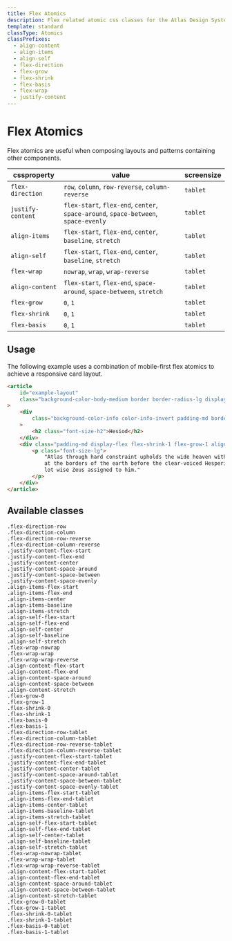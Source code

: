 ```yaml
---
title: Flex Atomics
description: Flex related atomic css classes for the Atlas Design System
template: standard
classType: Atomics
classPrefixes:
  - align-content
  - align-items
  - align-self
  - flex-direction
  - flex-grow
  - flex-shrink
  - flex-basis
  - flex-wrap
  - justify-content
---
```


# Flex Atomics

Flex atomics are useful when composing layouts and patterns containing other components.

| cssproperty       | value                                                                               | screensize |
| ----------------- | ----------------------------------------------------------------------------------- | ---------- |
| `flex-direction`  | `row`, `column`, `row-reverse`, `column-reverse`                                    | `tablet`   |
| `justify-content` | `flex-start`, `flex-end`, `center`, `space-around`, `space-between`, `space-evenly` | `tablet`   |
| `align-items`     | `flex-start`, `flex-end`, `center`, `baseline`, `stretch`                           | `tablet`   |
| `align-self`      | `flex-start`, `flex-end`, `center`, `baseline`, `stretch`                           | `tablet`   |
| `flex-wrap`       | `nowrap`, `wrap`, `wrap-reverse`                                                    | `tablet`   |
| `align-content`   | `flex-start`, `flex-end`, `space-around`, `space-between`, `stretch`                | `tablet`   |
| `flex-grow`       | `0`, `1`                                                                            | `tablet`   |
| `flex-shrink`     | `0`, `1`                                                                            | `tablet`   |
| `flex-basis`      | `0`, `1`                                                                            | `tablet`   |

## Usage

The following example uses a combination of mobile-first flex atomics to achieve a responsive card layout.

```html
<article
	id="example-layout"
	class="background-color-body-medium border border-radius-lg display-flex flex-direction-column flex-direction-row-tablet"
>
	<div
		class="background-color-info color-info-invert padding-md border-radius-lg display-flex align-items-center flex-shrink-0 flex-grow-0 "
	>
		<h2 class="font-size-h2">Hesiod</h2>
	</div>
	<div class="padding-md display-flex flex-shrink-1 flex-grow-1 align-items-center">
		<p class="font-size-lg">
			"Atlas through hard constraint upholds the wide heaven with unwearying head and arms, standing
			at the borders of the earth before the clear-voiced Hesperides (Ladies of the West); for this
			lot wise Zeus assigned to him."
		</p>
	</div>
</article>
```

## Available classes

```atomics-filter
.flex-direction-row
.flex-direction-column
.flex-direction-row-reverse
.flex-direction-column-reverse
.justify-content-flex-start
.justify-content-flex-end
.justify-content-center
.justify-content-space-around
.justify-content-space-between
.justify-content-space-evenly
.align-items-flex-start
.align-items-flex-end
.align-items-center
.align-items-baseline
.align-items-stretch
.align-self-flex-start
.align-self-flex-end
.align-self-center
.align-self-baseline
.align-self-stretch
.flex-wrap-nowrap
.flex-wrap-wrap
.flex-wrap-wrap-reverse
.align-content-flex-start
.align-content-flex-end
.align-content-space-around
.align-content-space-between
.align-content-stretch
.flex-grow-0
.flex-grow-1
.flex-shrink-0
.flex-shrink-1
.flex-basis-0
.flex-basis-1
.flex-direction-row-tablet
.flex-direction-column-tablet
.flex-direction-row-reverse-tablet
.flex-direction-column-reverse-tablet
.justify-content-flex-start-tablet
.justify-content-flex-end-tablet
.justify-content-center-tablet
.justify-content-space-around-tablet
.justify-content-space-between-tablet
.justify-content-space-evenly-tablet
.align-items-flex-start-tablet
.align-items-flex-end-tablet
.align-items-center-tablet
.align-items-baseline-tablet
.align-items-stretch-tablet
.align-self-flex-start-tablet
.align-self-flex-end-tablet
.align-self-center-tablet
.align-self-baseline-tablet
.align-self-stretch-tablet
.flex-wrap-nowrap-tablet
.flex-wrap-wrap-tablet
.flex-wrap-wrap-reverse-tablet
.align-content-flex-start-tablet
.align-content-flex-end-tablet
.align-content-space-around-tablet
.align-content-space-between-tablet
.align-content-stretch-tablet
.flex-grow-0-tablet
.flex-grow-1-tablet
.flex-shrink-0-tablet
.flex-shrink-1-tablet
.flex-basis-0-tablet
.flex-basis-1-tablet
```

